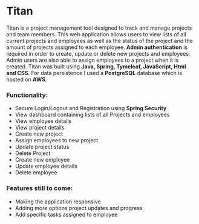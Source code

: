 # Titan

Titan is a project management tool designed to track and manage projects and team members. 
                        This web application allows users to view lists of all current projects and employees
                        as well as the status of the project and the amount of projects assigned to each employee. 
                        **Admin authentication** is required in order to create, update or delete new projects and employees.
                        Admin users are also able to assign employees to a project when it is created. Titan was built using **Java, Spring,
                        Tymeleaf, JavaScript, Html and CSS**. For data persistence I used a **PostgreSQL** database which is hosted on **AWS**.
                    </p>
                        <h3>Functionality: </h3>
                        <ul>
                            <li>Secure Login/Logout and Registration using **Spring Security**</li>
                            <li>View dashboard containing lists of all Projects and employees</li>
                            <li>View employee details</li>
                            <li>View project details</li>
                            <li>Create new project</li>
                            <li>Assign employees to new project</li>
                            <li>Update project status</li>
                            <li>Delete Project</li>
                            <li>Create new employee</li>
                            <li>Update employee details</li>
                            <li>Delete employee</li>
                        </ul>
                        <h3>Features still to come: </h3>
                        <ul>
                            <li>Making the application responsive</li>
                            <li>Adding more options project updates and progress</li>
                            <li>Add specific tasks assigned to employee</li>
                        </ul>
